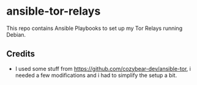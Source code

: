 # ansible-tor-relays
This repo contains Ansible Playbooks to set up my Tor Relays running Debian.

## Credits
* I used some stuff from https://github.com/cozybear-dev/ansible-tor, i needed a few modifications and i had to simplify the setup a bit.
